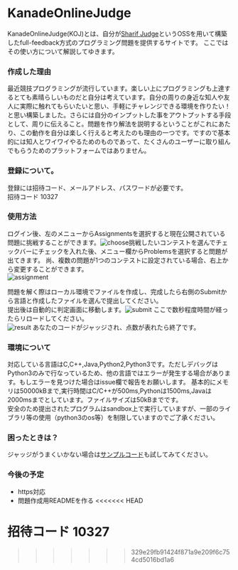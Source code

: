 # KanadeOnlineJudge
KanadeOnlineJudge(KOJ)とは、自分が[Sharif Judge](https://github.com/mjnaderi/Sharif-Judge)というOSSを用いて構築したfull-feedback方式のプログラミング問題を提供するサイトです。 
ここではその使い方について解説してゆきます。

### 作成した理由
最近競技プログラミングが流行しています。楽しい上にプログラミングも上達するとても素晴らしいものだと自分は考えています。自分の周りの身近な知人や友人に実際に触れてもらいたいと思い、手軽にチャレンジできる環境を作りたい！と思い構築しました。さらには自分のインプットした事をアウトプットする手段として、周りに伝えること。問題を作り解法を説明するということがこれにあたり、この動作を自分は楽しく行えると考えたのも理由の一つです。ですので基本的には知人とワイワイやるためのものであって、たくさんのユーザーに取り組んでもらうためのプラットフォームではありません。

### 登録について。
登録には招待コード、メールアドレス、パスワードが必要です。    
招待コード 10327

### 使用方法
ログイン後、左のメニューからAssignmentsを選択すると現在公開されている問題に挑戦することができます。![choose](https://user-images.githubusercontent.com/47267817/62439247-25409180-b786-11e9-990a-b0d7239e1d5a.png)挑戦したいコンテストを選んでチェックバーにチェックを入れた後、メニュー欄からProblemsを選択すると問題が出てきます。
尚、複数の問題が1つのコンテストに設定されている場合、右上から変更することができます。  
![assignment](https://user-images.githubusercontent.com/47267817/62439254-2f629000-b786-11e9-84c8-8949e509df49.png)

問題を解く際はローカル環境でファイルを作成し、完成したら右側のSubmitから言語と作成したファイルを選んで提出してください。  
提出後は自動的に判定画面に移動します。![submit](https://user-images.githubusercontent.com/47267817/62439264-37bacb00-b786-11e9-942d-07f847f80f3f.png)
ここで数秒程度時間が経ったらリロードしてください。  
![result](https://user-images.githubusercontent.com/47267817/62439271-3d181580-b786-11e9-861c-06ba57196e9c.png)
あなたのコードがジャッジされ、点数が表れたら終了です。

### 環境について
対応している言語はC,C++,Java,Python2,Python3です。ただしデバッグはPython3のみで行なっているため、他の言語ではエラーが発生する場合があります。もしエラーを見つけた場合はissue欄で報告をお願いします。
基本的にメモリは50000kBまで,実行時間はC/C++が500ms,Pythonは1500ms,Javaは2000msまでとしています。ファイルサイズは50kBまでです。  
安全のため提出されたプログラムはsandbox上で実行していますが、一部のライブラリ等の使用（python3のos等）を制限していますのでご了承ください。
### 困ったときは？
ジャッジがうまくいかない場合は[サンプルコード](https://github.com/kanade9/KanadeOnlineJudge/tree/master/samplecode)も試してみてください。
### 今後の予定
- https対応
- 問題作成用READMEを作る
<<<<<<< HEAD

招待コード 10327
=======
>>>>>>> 329e29fb91424f871a9e209f6c754cd5016bd1a6
